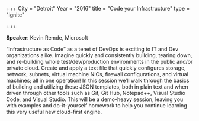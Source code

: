 +++
City = "Detroit"
Year = "2016"
title = "Code your Infrastructure"
type = "ignite"

+++

**Speaker**: Kevin Remde, Microsoft

“Infrastructure as Code” as a tenet of DevOps is exciting to IT and Dev
organizations alike.  Imagine quickly and consistently building, tearing down,
and re-building whole test/dev/production environments in the public and/or
private cloud.  Create and apply a text file that quickly configures storage,
network, subnets, virtual machine NICs, firewall configurations, and virtual
machines; all in one operation!  In this session we’ll walk through the basics
of building and utilizing these JSON templates, both in plain text and when
driven through other tools such as Git, Git Hub, Notepad++, Visual Studio Code,
and Visual Studio.  This will be a demo-heavy session, leaving you with
examples and do-it-yourself homework to help you continue learning this very
useful new cloud-first engine.

